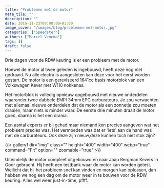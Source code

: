 ```yaml
---
title: "Problemen met de motor"
meta_tile: ""
description: ""
date: 2016-11-23T09:00:00+01:00
image_cover: "/images/blog/problemen-met-motor.jpg"
categories: ["Speedster"]
authors: ["Marcel Venema"] 
tags: []
draft: false
---
```


Drie dagen voor de RDW keuring is er een probleem met de motor.

Hoewel de motor al twee geleden is ingebouwd, heeft deze nog niet gedraaid. Nu alle electra is aangesloten kan deze voor het eerst worden gestart. De motor is een gereviseerd 1641cc basis motorblok van een Volkswagen Kever met W110 nokkenas. 

Het motorblok is volledig opnieuw opgebouwd met nieuwe onderdelen waaronder twee dubbele EMPI 34mm EPC carburateurs. Je zou verwachten met allemaal nieuwe onderdelen dat de motor als een zonnetje zou moeten draaien, maar niets is minder waar. De eerste drie minuten draait de motor goed, daarna is het een drama.

Een aantal experts er bij gehad maar niemand kon precies aangeven wat het probleem precies was. Het vermoeden was dat er 'iets' aan de hand was met de carburateurs. Ook deze zijn nieuw,deze kunnen toch niet stuk zijn?

{{< gallery1 dir="img" class="" height="400" width="400" webp="true" command="Fit" option="" zoomable="true" >}}

Uiteindelijk de motor compleet uitgebouwd en naar Jaap Bergman Kevers in Goor gebracht. Hij heeft een testbank waar de motor kan worden getest. Wellicht dat hij het probleem snel kan vinden en morgen kan oplossen, dan hebben we nog een dag om de motor weer in te bouwen voor de RDW keuring. Alles wel weer just-in-time, pffff. 

&nbsp;  
 